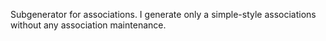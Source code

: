 Subgenerator for associations.
I generate only a simple-style associations without any association maintenance.
